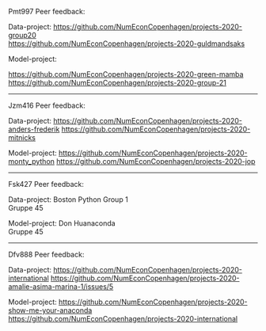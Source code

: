 


Pmt997
Peer feedback:

Data-project:
https://github.com/NumEconCopenhagen/projects-2020-group20    
https://github.com/NumEconCopenhagen/projects-2020-guldmandsaks

Model-project:

https://github.com/NumEconCopenhagen/projects-2020-green-mamba
https://github.com/NumEconCopenhagen/projects-2020-group-21 

---------------------------------------

Jzm416
Peer feedback:

Data-project:
https://github.com/NumEconCopenhagen/projects-2020-anders-frederik
https://github.com/NumEconCopenhagen/projects-2020-mitnicks

Model-project:
https://github.com/NumEconCopenhagen/projects-2020-monty_python
https://github.com/NumEconCopenhagen/projects-2020-jop

---------------------------------------

Fsk427
Peer feedback:

Data-project:
Boston Python Group 1	
Gruppe 45	

Model-project:
Don Huanaconda	
Gruppe 45

---------------------------------------
Dfv888
Peer feedback:

Data-project:
https://github.com/NumEconCopenhagen/projects-2020-international
https://github.com/NumEconCopenhagen/projects-2020-amalie-asima-marina-1/issues/5

Model-project:
https://github.com/NumEconCopenhagen/projects-2020-show-me-your-anaconda
https://github.com/NumEconCopenhagen/projects-2020-international

